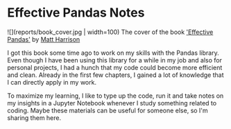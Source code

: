 Effective Pandas Notes
==============================

![](reports/book_cover.jpg | width=100)
The cover of the book ['Effective Pandas'](https://store.metasnake.com/effective-pandas-book) by [Matt Harrison](https://github.com/mattharrison)

I got this book some time ago to work on my skills with the Pandas library. Even though I have been using this library for a while in my job and also for personal projects, I had a hunch that my code could become more efficient and clean. Already in the first few chapters, I gained a lot of knowledge that I can directly apply in my work.

To maximize my learning, I like to type up the code, run it and take notes on my insights in a Jupyter Notebook whenever I study something related to coding. Maybe these materials can be useful for someone else, so I'm sharing them here.
